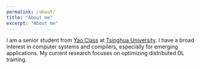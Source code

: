 ```yaml
---
permalink: /about/
title: "About me"
excerpt: "About me"
---
```


I am a senior student from [Yao Class](https://iiis.tsinghua.edu.cn/en/yaoclass/) at [Tsinghua University](https://www.tsinghua.edu.cn/en/). I have a broad interest in computer systems and compilers, especially for emerging applications. My current research focuses on optimizing distributed DL training.